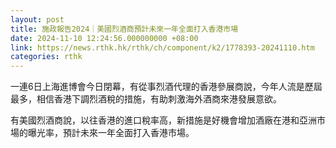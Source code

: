 ```yaml
---
layout: post
title: 施政報告2024｜美國烈酒商預計未來一年全面打入香港市場
date: 2024-11-10 12:24:56.000000000 +08:00
link: https://news.rthk.hk/rthk/ch/component/k2/1778393-20241110.htm
categories: rthk
---
```


一連6日上海進博會今日閉幕，有從事烈酒代理的香港參展商說，今年人流是歷屆最多，相信香港下調烈酒稅的措施，有助刺激海外酒商來港發展意欲。

有美國烈酒商說，以往香港的進口稅率高，新措施是好機會增加酒廠在港和亞洲市場的曝光率，預計未來一年全面打入香港市場。
